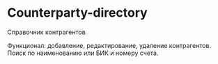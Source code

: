 # Counterparty-directory
Справочник контрагентов

Функционал: добавление, редактирование, удаление контрагентов. 
Поиск по наименованию или БИК и номеру счета.